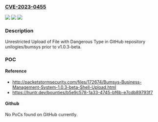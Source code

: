 ### [CVE-2023-0455](https://cve.mitre.org/cgi-bin/cvename.cgi?name=CVE-2023-0455)
![](https://img.shields.io/static/v1?label=Product&message=unilogies%2Fbumsys&color=blue)
![](https://img.shields.io/static/v1?label=Version&message=%3C%20v1.0.3-beta%20&color=brighgreen)
![](https://img.shields.io/static/v1?label=Vulnerability&message=CWE-434%20Unrestricted%20Upload%20of%20File%20with%20Dangerous%20Type&color=brighgreen)

### Description

Unrestricted Upload of File with Dangerous Type in GitHub repository unilogies/bumsys prior to v1.0.3-beta.

### POC

#### Reference
- http://packetstormsecurity.com/files/172674/Bumsys-Business-Management-System-1.0.3-beta-Shell-Upload.html
- https://huntr.dev/bounties/b5e9c578-1a33-4745-bf6b-e7cdb89793f7

#### Github
No PoCs found on GitHub currently.

